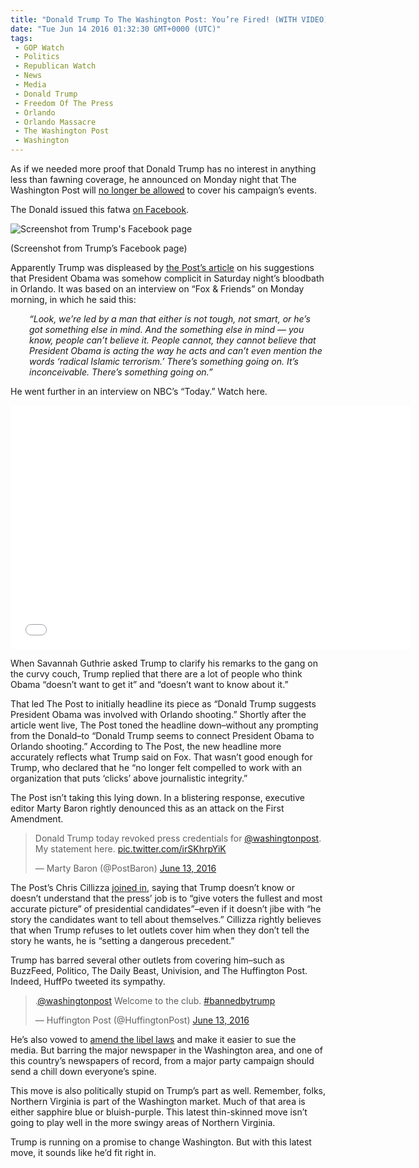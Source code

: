 ```yaml
---
title: "Donald Trump To The Washington Post: You’re Fired! (WITH VIDEO)"
date: "Tue Jun 14 2016 01:32:30 GMT+0000 (UTC)"
tags: 
 - GOP Watch
 - Politics
 - Republican Watch
 - News
 - Media
 - Donald Trump
 - Freedom Of The Press
 - Orlando
 - Orlando Massacre
 - The Washington Post
 - Washington
---
```

<p><!-- Quick Adsense WordPress Plugin: http://quicksense.net/ --></p><p>As if we needed more proof that Donald Trump has no interest in anything less than fawning coverage, he announced on Monday night that The Washington Post will <a href="http://money.cnn.com/2016/06/13/media/donald-trump-washington-post-credentials/" onclick="__gaTracker(&apos;send&apos;, &apos;event&apos;, &apos;outbound-article&apos;, &apos;http://money.cnn.com/2016/06/13/media/donald-trump-washington-post-credentials/&apos;, &apos;no longer be allowed&apos;);">no longer be allowed</a> to cover his campaign&#x2019;s events.</p><p>The Donald issued this fatwa <a href="https://www.facebook.com/DonaldTrump/posts/10157164117925725" onclick="__gaTracker(&apos;send&apos;, &apos;event&apos;, &apos;outbound-article&apos;, &apos;https://www.facebook.com/DonaldTrump/posts/10157164117925725&apos;, &apos;on Facebook&apos;);">on Facebook</a>.</p><div id="attachment_137063" style="width: 610px" class="wp-caption aligncenter"><img class="size-large wp-image-137063" src="//i0.wp.com/cdn.liberalamerica.org/wp-content/uploads/2016/06/Trump-fires-Washington-Post-600x338.png?resize=600%2C338" alt="Screenshot from Trump&apos;s Facebook page" srcset="http://cdn.liberalamerica.org/wp-content/uploads/2016/06/Trump-fires-Washington-Post.png 600w, http://cdn.liberalamerica.org/wp-content/uploads/2016/06/Trump-fires-Washington-Post.png 64w, http://cdn.liberalamerica.org/wp-content/uploads/2016/06/Trump-fires-Washington-Post.png 350w, http://cdn.liberalamerica.org/wp-content/uploads/2016/06/Trump-fires-Washington-Post.png 768w, http://cdn.liberalamerica.org/wp-content/uploads/2016/06/Trump-fires-Washington-Post.png 795w, http://cdn.liberalamerica.org/wp-content/uploads/2016/06/Trump-fires-Washington-Post.png 1168w" sizes="(max-width: 600px) 100vw, 600px" data-recalc-dims="1">
<p class="wp-caption-text">(Screenshot from Trump&#x2019;s Facebook page)</p>
</div><p>Apparently Trump was displeased by <a href="https://www.washingtonpost.com/news/post-politics/wp/2016/06/13/donald-trump-suggests-president-obama-was-involved-with-orlando-shooting/" onclick="__gaTracker(&apos;send&apos;, &apos;event&apos;, &apos;outbound-article&apos;, &apos;https://www.washingtonpost.com/news/post-politics/wp/2016/06/13/donald-trump-suggests-president-obama-was-involved-with-orlando-shooting/&apos;, &apos;the Post\&apos;s article&apos;);">the Post&#x2019;s article</a> on his suggestions that President Obama was somehow complicit in Saturday night&#x2019;s bloodbath in Orlando. It was based on an interview on &#x201C;Fox &amp; Friends&#x201D; on Monday morning, in which he said this:</p><p style="padding-left: 30px"><em>&#x201C;Look, we&#x2019;re led by a man that either is not tough, not smart, or he&#x2019;s got something else in mind. And the something else in mind &#x2014; you know, people can&#x2019;t believe it. People cannot, they cannot believe that President Obama is acting the way he acts and can&#x2019;t even mention the words &#x2018;radical Islamic terrorism.&#x2019; There&#x2019;s something going on. It&#x2019;s inconceivable. There&#x2019;s something going on.&#x201D;</em></p><p>He went further in an interview on NBC&#x2019;s &#x201C;Today.&#x201D; Watch here.</p><p><span class="embed-youtube" style="text-align:center; display: block;"><iframe class="youtube-player" type="text/html" width="640" height="390" src="//www.youtube.com/embed/oxf5n7NuIAc?version=3&amp;rel=1&amp;fs=1&amp;autohide=2&amp;showsearch=0&amp;showinfo=1&amp;iv_load_policy=1&amp;wmode=transparent" allowfullscreen="true" style="border:0;"></iframe></span></p><p>When Savannah Guthrie asked Trump to clarify his remarks to the gang on the curvy couch, Trump replied that there are a lot of people who think Obama &#x201C;doesn&#x2019;t want to get it&#x201D; and &#x201C;doesn&#x2019;t want to know about it.&#x201D;</p><p>That led The Post to initially headline its piece as &#x201C;Donald Trump suggests President Obama was involved with Orlando shooting.&#x201D; Shortly after the article went live, The Post&#xA0;toned the headline down&#x2013;without any prompting from the Donald&#x2013;to &#x201C;Donald Trump seems to connect President Obama to Orlando shooting.&#x201D; According to The Post, the new headline more accurately reflects what Trump said on Fox.&#xA0;That wasn&#x2019;t good enough for Trump, who declared that he &#x201C;no longer felt compelled to work with an organization that puts &#x2018;clicks&#x2019; above journalistic integrity.&#x201D;</p><p>The Post isn&#x2019;t taking this lying down. In a blistering response, executive editor Marty Baron rightly denounced this as an attack on the&#xA0;First Amendment.</p><blockquote class="twitter-tweet" data-width="500"><p lang="en" dir="ltr">Donald Trump today revoked press credentials for <a href="https://twitter.com/washingtonpost" onclick="__gaTracker(&apos;send&apos;, &apos;event&apos;, &apos;outbound-article&apos;, &apos;https://twitter.com/washingtonpost&apos;, &apos;@washingtonpost&apos;);">@washingtonpost</a>. My statement here. <a href="https://t.co/irSKhrpYiK" onclick="__gaTracker(&apos;send&apos;, &apos;event&apos;, &apos;outbound-article&apos;, &apos;https://t.co/irSKhrpYiK&apos;, &apos;pic.twitter.com/irSKhrpYiK&apos;);">pic.twitter.com/irSKhrpYiK</a></p>
<p>&#x2014; Marty Baron (@PostBaron) <a href="https://twitter.com/PostBaron/status/742471759685881856" onclick="__gaTracker(&apos;send&apos;, &apos;event&apos;, &apos;outbound-article&apos;, &apos;https://twitter.com/PostBaron/status/742471759685881856&apos;, &apos;June 13, 2016&apos;);">June 13, 2016</a></p></blockquote><p><script async src="//platform.twitter.com/widgets.js" charset="utf-8"></script></p><p>The Post&#x2019;s Chris Cillizza <a href="https://www.washingtonpost.com/news/the-fix/wp/2016/06/13/donald-trump-just-banned-the-washington-post-from-covering-him-that-should-bother-everyone/" onclick="__gaTracker(&apos;send&apos;, &apos;event&apos;, &apos;outbound-article&apos;, &apos;https://www.washingtonpost.com/news/the-fix/wp/2016/06/13/donald-trump-just-banned-the-washington-post-from-covering-him-that-should-bother-everyone/&apos;, &apos;joined in&apos;);">joined in</a>, saying that Trump doesn&#x2019;t know or doesn&#x2019;t understand that the press&#x2019; job is to &#x201C;give voters the fullest and most accurate picture&#x201D; of presidential candidates&#x201D;&#x2013;even if it doesn&#x2019;t jibe with &#x201C;he story the candidates want to tell about themselves.&#x201D; Cillizza rightly believes that when Trump refuses to let outlets cover him when they don&#x2019;t tell the story he wants, he is &#x201C;setting a dangerous precedent.&#x201D;</p><p>Trump has barred several other outlets from covering him&#x2013;such as BuzzFeed, Politico, The Daily Beast, Univision, and The Huffington Post. Indeed, HuffPo tweeted its sympathy.</p><blockquote class="twitter-tweet" data-width="500"><p lang="en" dir="ltr">.<a href="https://twitter.com/washingtonpost" onclick="__gaTracker(&apos;send&apos;, &apos;event&apos;, &apos;outbound-article&apos;, &apos;https://twitter.com/washingtonpost&apos;, &apos;@washingtonpost&apos;);">@washingtonpost</a> Welcome to the club. <a href="https://twitter.com/hashtag/bannedbytrump?src=hash" onclick="__gaTracker(&apos;send&apos;, &apos;event&apos;, &apos;outbound-article&apos;, &apos;https://twitter.com/hashtag/bannedbytrump?src=hash&apos;, &apos;#bannedbytrump&apos;);">#bannedbytrump</a></p>
<p>&#x2014; Huffington Post (@HuffingtonPost) <a href="https://twitter.com/HuffingtonPost/status/742466003049811968" onclick="__gaTracker(&apos;send&apos;, &apos;event&apos;, &apos;outbound-article&apos;, &apos;https://twitter.com/HuffingtonPost/status/742466003049811968&apos;, &apos;June 13, 2016&apos;);">June 13, 2016</a></p></blockquote><p><script async src="//platform.twitter.com/widgets.js" charset="utf-8"></script></p><p>He&#x2019;s also vowed to <a href="http://www.liberalamerica.org/2016/02/28/donald-trump-wants-open-up-those-libel-laws-gag-critics/">amend the libel laws</a> and make it easier to sue the media. But barring the major newspaper in the Washington area, and one of this country&#x2019;s newspapers of record, from a major party campaign should send a chill down everyone&#x2019;s spine.</p><p><!-- Quick Adsense WordPress Plugin: http://quicksense.net/ --></p><p>This move is also politically stupid on Trump&#x2019;s part as well. Remember, folks, Northern Virginia is part of the Washington market. Much of that area is either sapphire blue or bluish-purple. This latest thin-skinned move isn&#x2019;t going to play well in the more swingy areas of Northern Virginia.</p><p>Trump is running on a promise to change Washington. But with this latest move, it sounds like he&#x2019;d fit right in.</p><div style="font-size:0px;height:0px;line-height:0px;margin:0;padding:0;clear:both"></div>
